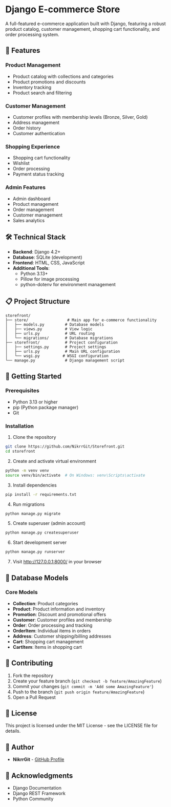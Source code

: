 # Django E-commerce Store

A full-featured e-commerce application built with Django, featuring a robust product catalog, customer management, shopping cart functionality, and order processing system.

## 🚀 Features

### Product Management
- Product catalog with collections and categories
- Product promotions and discounts
- Inventory tracking
- Product search and filtering

### Customer Management
- Customer profiles with membership levels (Bronze, Silver, Gold)
- Address management
- Order history
- Customer authentication

### Shopping Experience
- Shopping cart functionality
- Wishlist
- Order processing
- Payment status tracking

### Admin Features
- Admin dashboard
- Product management
- Order management
- Customer management
- Sales analytics

## 🛠️ Technical Stack

- **Backend**: Django 4.2+
- **Database**: SQLite (development)
- **Frontend**: HTML, CSS, JavaScript
- **Additional Tools**: 
  - Python 3.13+
  - Pillow for image processing
  - python-dotenv for environment management

## 📋 Project Structure

```
storefront/
├── store/                 # Main app for e-commerce functionality
│   ├── models.py         # Database models
│   ├── views.py          # View logic
│   ├── urls.py           # URL routing
│   └── migrations/       # Database migrations
├── storefront/           # Project configuration
│   ├── settings.py       # Project settings
│   ├── urls.py           # Main URL configuration
│   └── wsgi.py          # WSGI configuration
└── manage.py             # Django management script
```

## 🚀 Getting Started

### Prerequisites
- Python 3.13 or higher
- pip (Python package manager)
- Git

### Installation

1. Clone the repository
```bash
git clone https://github.com/NikrrGit/Storefront.git
cd storefront
```

2. Create and activate virtual environment
```bash
python -m venv venv
source venv/bin/activate  # On Windows: venv\Scripts\activate
```

3. Install dependencies
```bash
pip install -r requirements.txt
```

4. Run migrations
```bash
python manage.py migrate
```

5. Create superuser (admin account)
```bash
python manage.py createsuperuser
```

6. Start development server
```bash
python manage.py runserver
```

7. Visit http://127.0.0.1:8000/ in your browser

## 📝 Database Models

### Core Models
- **Collection**: Product categories
- **Product**: Product information and inventory
- **Promotion**: Discount and promotional offers
- **Customer**: Customer profiles and membership
- **Order**: Order processing and tracking
- **OrderItem**: Individual items in orders
- **Address**: Customer shipping/billing addresses
- **Cart**: Shopping cart management
- **CartItem**: Items in shopping cart

## 🤝 Contributing

1. Fork the repository
2. Create your feature branch (`git checkout -b feature/AmazingFeature`)
3. Commit your changes (`git commit -m 'Add some AmazingFeature'`)
4. Push to the branch (`git push origin feature/AmazingFeature`)
5. Open a Pull Request

## 📄 License

This project is licensed under the MIT License - see the LICENSE file for details.

## 👥 Author

- **NikrrGit** - [GitHub Profile](https://github.com/NikrrGit)

## 🙏 Acknowledgments

- Django Documentation
- Django REST Framework
- Python Community 